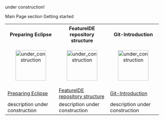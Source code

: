 under construction!

Main Page section Getting started

<table>
	<tr>
		<th>Preparing Eclipse</th>
		<th>FeatureIDE repository structure</th>
		<th>Git-Introduction</th>
	</tr>
	<tr>
		<td width="160px">
			<p align="center">
				<img height="100" width="100" alt="under_construction" src="https://github.com/tthuem/FeatureIDE/wiki/Assets/Home/under_construction.png">
			</p>
		</td>
		<td width="160px">
			<p align="center">
				<img height="100" width="100" alt="under_construction" src="https://github.com/tthuem/FeatureIDE/wiki/Assets/Home/under_construction.png">
			</p>
		</td>
		<td width="160px">
			<p align="center">
				<img height="100" width="100" alt="under_construction" src="https://github.com/tthuem/FeatureIDE/wiki/Assets/Home/under_construction.png">
			</p>
		</td>
	</tr>
	<tr>
		<td>
			<a href="/tthuem/FeatureIDE/wiki/Preparing-Eclipse">Preparing Eclipse</a>
		</td>
		<td>
			<a href="/tthuem/FeatureIDE/wiki/FeatureIDE-repository-structure">FeatureIDE repository structure</a>
		</td>
		<td>
			<a href="/tthuem/FeatureIDE/wiki/Git-Introduction">Git-Introduction</a>
		</td>
	</tr>
	<tr>
		<td>description under construction</td>
		<td>description under construction</td>
		<td>description under construction</td>
	</tr>
</table>